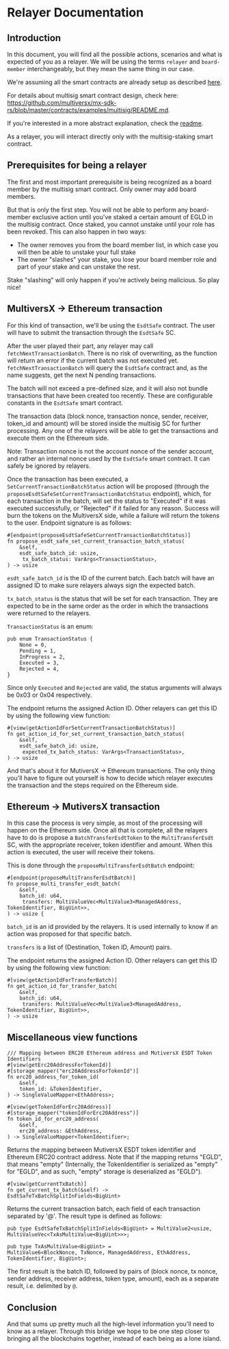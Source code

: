 # Relayer Documentation

## Introduction

In this document, you will find all the possible actions, scenarios and what is expected of you as a relayer. We will be using the terms `relayer` and `board-member` interchangeably, but they mean the same thing in our case.  

We're assuming all the smart contracts are already setup as described [here](setup.md).    

For details about multisig smart contract design, check here: https://github.com/multiversx/mx-sdk-rs/blob/master/contracts/examples/multisig/README.md.  

If you're interested in a more abstract explanation, check the [readme](../README.md).  

As a relayer, you will interact directly only with the multisig-staking smart contract.  

## Prerequisites for being a relayer

The first and most important prerequisite is being recognized as a board member by the multisig smart contract. Only owner may add board members.  

But that is only the first step. You will not be able to perform any board-member exclusive action until you've staked a certain amount of EGLD in the multisig contract. Once staked, you cannot unstake until your role has been revoked.  This can also happen in two ways:
- The owner removes you from the board member list, in which case you will then be able to unstake your full stake
- The owner "slashes" your stake, you lose your board member role and part of your stake and can unstake the rest.  

Stake "slashing" will only happen if you're actively being malicious. So play nice!  

## MultiversX -> Ethereum transaction

For this kind of transaction, we'll be using the `EsdtSafe` contract. The user will have to submit the transaction through the `EsdtSafe` SC.  

After the user played their part, any relayer may call `fetchNextTransactionBatch`. There is no risk of overwriting, as the function will return an error if the current batch was not executed yet. `fetchNextTransactionBatch` will query the `EsdtSafe` contract and, as the name suggests, get the next N pending transactions. 

The batch will not exceed a pre-defined size, and it will also not bundle transactions that have been created too recently. These are configurable constants in the `EsdtSafe` smart contract.  

The transaction data (block nonce, transaction nonce, sender, receiver, token_id and amount) will be stored inside the multisig SC for further processing. Any one of the relayers will be able to get the transactions and execute them on the Ethereum side.  

Note: Transaction nonce is not the account nonce of the sender account, and rather an internal nonce used by the `EsdtSafe` smart contract. It can safely be ignored by relayers.  

Once the transaction has been executed, a `SetCurrentTransactionBatchStatus` action will be proposed (through the `proposeEsdtSafeSetCurrentTransactionBatchStatus` endpoint), which, for each transaction in the batch, will set the status to "Executed" if it was executed successfully, or "Rejected" if it failed for any reason. Success will burn the tokens on the MultiversX side, while a failure will return the tokens to the user. Endpoint signature is as follows:  

```
#[endpoint(proposeEsdtSafeSetCurrentTransactionBatchStatus)]
fn propose_esdt_safe_set_current_transaction_batch_status(
    &self,
    esdt_safe_batch_id: usize,
     tx_batch_status: VarArgs<TransactionStatus>,
) -> usize
```

`esdt_safe_batch_id` is the ID of the current batch. Each batch will have an assigned ID to make sure relayers always sign the expected batch.  

`tx_batch_status` is the status that will be set for each transaction. They are expected to be in the same order as the order in which the transactions were returned to the relayers.  

`TransactionStatus` is an enum:  

```
pub enum TransactionStatus {
    None = 0,
    Pending = 1,
    InProgress = 2,
    Executed = 3,
    Rejected = 4,
}
```

Since only `Executed` and `Rejected` are valid, the status arguments will always be 0x03 or 0x04 respectively.  

The endpoint returns the assigned Action ID. Other relayers can get this ID by using the following view function:  

```
#[view(getActionIdForSetCurrentTransactionBatchStatus)]
fn get_action_id_for_set_current_transaction_batch_status(
    &self,
    esdt_safe_batch_id: usize,
     expected_tx_batch_status: VarArgs<TransactionStatus>,
) -> usize
```

And that's about it for MutiversX -> Ethereum transactions. The only thing you'll have to figure out yourself is how to decide which relayer executes the transaction and the steps required on the Ethereum side.  

## Ethereum -> MutiversX transaction

In this case the process is very simple, as most of the processing will happen on the Ethereum side. Once all that is complete, all the relayers have to do is propose a `BatchTransferEsdtToken` to the `MultiTransferEsdt` SC, with the appropriate receiver, token identifier and amount. When this action is executed, the user will receive their tokens.  

This is done through the `proposeMultiTransferEsdtBatch` endpoint:  

```
#[endpoint(proposeMultiTransferEsdtBatch)]
fn propose_multi_transfer_esdt_batch(
    &self,
    batch_id: u64,
     transfers: MultiValueVec<MultiValue3<ManagedAddress, TokenIdentifier, BigUint>>,
) -> usize {
```

`batch_id` is an id provided by the relayers. It is used internally to know if an action was proposed for that specific batch.  

`transfers` is a list of (Destination, Token ID, Amount) pairs.  

The endpoint returns the assigned Action ID. Other relayers can get this ID by using the following view function:  

```
#[view(getActionIdForTransferBatch)]
fn get_action_id_for_transfer_batch(
    &self,
    batch_id: u64,
     transfers: MultiValueVec<MultiValue3<ManagedAddress, TokenIdentifier, BigUint>>,
) -> usize
```

## Miscellaneous view functions

```
/// Mapping between ERC20 Ethereum address and MutiversX ESDT Token Identifiers
#[view(getErc20AddressForTokenId)]
#[storage_mapper("erc20AddressForTokenId")]
fn erc20_address_for_token_id(
    &self,
    token_id: &TokenIdentifier,
) -> SingleValueMapper<EthAddress>;

#[view(getTokenIdForErc20Address)]
#[storage_mapper("tokenIdForErc20Address")]
fn token_id_for_erc20_address(
    &self,
    erc20_address: &EthAddress,
) -> SingleValueMapper<TokenIdentifier>;
```

Returns the mapping between MutiversX ESDT token identifier and Ethereum ERC20 contract address. Note that if the mapping returns "EGLD", that means "empty" (Internally, the TokenIdentifier is serialized as "empty" for "EGLD", and as such, "empty" storage is deserialized as "EGLD").  

```
#[view(getCurrentTxBatch)]
fn get_current_tx_batch(&self) -> EsdtSafeTxBatchSplitInFields<BigUint>
```

Returns the current transaction batch, each field of each transaction separated by '@'. The result type is defined as follows:

```
pub type EsdtSafeTxBatchSplitInFields<BigUint> = MultiValue2<usize, MultiValueVec<TxAsMultiValue<BigUint>>>;

pub type TxAsMultiValue<BigUint> =
MultiValue6<BlockNonce, TxNonce, ManagedAddress, EthAddress, TokenIdentifier, BigUint>;
```

The first result is the batch ID, followed by pairs of (block nonce, tx nonce, sender address, receiver address, token type, amount), each as a separate result, i.e. delimited by `@`.  

## Conclusion

And that sums up pretty much all the high-level information you'll need to know as a relayer. Through this bridge we hope to be one step closer to bringing all the blockchains together, instead of each being as a lone island.
